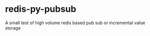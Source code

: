 redis-py-pubsub
===============

A small test of high volume redis based pub sub or incremental value storage
